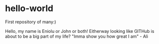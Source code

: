 # hello-world
First repository of many:)


Hello, my name is Eniolu or John or both! Eitherway looking like GITHub is about to be a big part of my life? 
"Imma show you how great I am" - Ali
